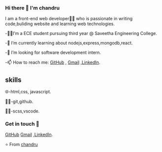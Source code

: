 ### Hi there 👋 I'm chandru

I am a front-end web developer👨‍💻 who is passionate in writing code,buliding website and learning web technologies.



-👨‍🎓I’m a ECE student pursuing third year @ Saveetha Engineering College.

-🌱 I’m currently learning about  nodejs,express,mongodb,react.

-👯 I’m looking for software development intern.

-📫 How to reach me: [GitHub](https://github.com/B-chandru/) , [Gmail](mailto:thidrkavikanchandru@gmail.com) ,[LinkedIn](https://www.linkedin.com/in/chandru-Bose).

## skills

🌐-html,css, javascript.

🕵️‍♂️-git,github.

👨‍🔧-scss,vscode.

### Get in touch 🙂

[GitHub](https://github.com/B-chandru/)  [Gmail](mailto:thidrkavikanchandru@gmail.com) ,[LinkedIn](https://www.linkedin.com/in/chandru-Bose).


 ⭐ From [chandru](https://github.com/B-chandru/)




